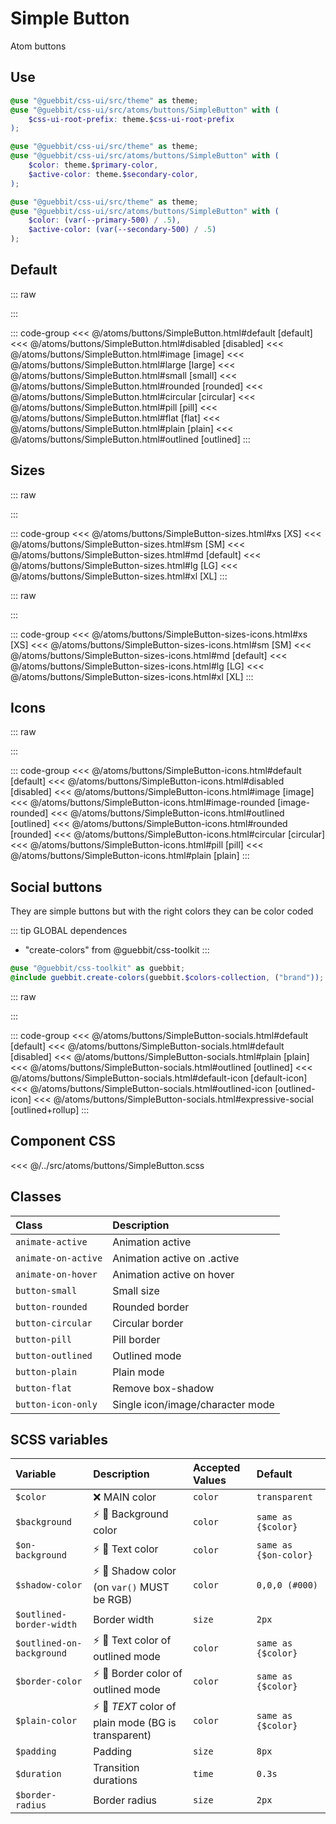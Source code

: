 # Simple Button
<Badge type="tip">Atom</Badge> <Badge type="info">buttons</Badge>

## Use

```scss
@use "@guebbit/css-ui/src/theme" as theme;
@use "@guebbit/css-ui/src/atoms/buttons/SimpleButton" with (
    $css-ui-root-prefix: theme.$css-ui-root-prefix
);
```

```scss
@use "@guebbit/css-ui/src/theme" as theme;
@use "@guebbit/css-ui/src/atoms/buttons/SimpleButton" with (
    $color: theme.$primary-color,
    $active-color: theme.$secondary-color,
);
```

```scss
@use "@guebbit/css-ui/src/theme" as theme;
@use "@guebbit/css-ui/src/atoms/buttons/SimpleButton" with (
    $color: (var(--primary-500) / .5),
    $active-color: (var(--secondary-500) / .5)
);
```

## Default

::: raw
<div class="dev-section">
    <!--@include: ../../atoms/buttons/SimpleButton.html -->
</div>
:::

::: code-group
<<< @/atoms/buttons/SimpleButton.html#default [default]
<<< @/atoms/buttons/SimpleButton.html#disabled [disabled]
<<< @/atoms/buttons/SimpleButton.html#image [image]
<<< @/atoms/buttons/SimpleButton.html#large [large]
<<< @/atoms/buttons/SimpleButton.html#small [small]
<<< @/atoms/buttons/SimpleButton.html#rounded [rounded]
<<< @/atoms/buttons/SimpleButton.html#circular [circular]
<<< @/atoms/buttons/SimpleButton.html#pill [pill]
<<< @/atoms/buttons/SimpleButton.html#flat [flat]
<<< @/atoms/buttons/SimpleButton.html#plain [plain]
<<< @/atoms/buttons/SimpleButton.html#outlined [outlined]
:::

## Sizes

::: raw
<div class="dev-section">
    <!--@include: ../../atoms/buttons/SimpleButton-sizes.html -->
</div>
:::

::: code-group
<<< @/atoms/buttons/SimpleButton-sizes.html#xs [XS]
<<< @/atoms/buttons/SimpleButton-sizes.html#sm [SM]
<<< @/atoms/buttons/SimpleButton-sizes.html#md [default]
<<< @/atoms/buttons/SimpleButton-sizes.html#lg [LG]
<<< @/atoms/buttons/SimpleButton-sizes.html#xl [XL]
:::


::: raw
<div class="dev-section">
    <!--@include: ../../atoms/buttons/SimpleButton-sizes-icons.html -->
</div>
:::

::: code-group
<<< @/atoms/buttons/SimpleButton-sizes-icons.html#xs [XS]
<<< @/atoms/buttons/SimpleButton-sizes-icons.html#sm [SM]
<<< @/atoms/buttons/SimpleButton-sizes-icons.html#md [default]
<<< @/atoms/buttons/SimpleButton-sizes-icons.html#lg [LG]
<<< @/atoms/buttons/SimpleButton-sizes-icons.html#xl [XL]
:::

## Icons

::: raw
<div class="dev-section">
    <!--@include: ../../atoms/buttons/SimpleButton-icons.html -->
</div>
:::

::: code-group
<<< @/atoms/buttons/SimpleButton-icons.html#default [default]
<<< @/atoms/buttons/SimpleButton-icons.html#disabled [disabled]
<<< @/atoms/buttons/SimpleButton-icons.html#image [image]
<<< @/atoms/buttons/SimpleButton-icons.html#image-rounded [image-rounded]
<<< @/atoms/buttons/SimpleButton-icons.html#outlined [outlined]
<<< @/atoms/buttons/SimpleButton-icons.html#rounded [rounded]
<<< @/atoms/buttons/SimpleButton-icons.html#circular [circular]
<<< @/atoms/buttons/SimpleButton-icons.html#pill [pill]
<<< @/atoms/buttons/SimpleButton-icons.html#plain [plain]
:::

## Social buttons
They are simple buttons but with the right colors they can be color coded

::: tip GLOBAL dependences
- "create-colors" from @guebbit/css-toolkit
:::

```scss
@use "@guebbit/css-toolkit" as guebbit;
@include guebbit.create-colors(guebbit.$colors-collection, ("brand"));
```

::: raw
<div class="dev-section">
    <!--@include: ../../atoms/buttons/SimpleButton-socials.html -->
</div>
:::

::: code-group
<<< @/atoms/buttons/SimpleButton-socials.html#default [default]
<<< @/atoms/buttons/SimpleButton-socials.html#default [disabled]
<<< @/atoms/buttons/SimpleButton-socials.html#plain [plain]
<<< @/atoms/buttons/SimpleButton-socials.html#outlined [outlined]
<<< @/atoms/buttons/SimpleButton-socials.html#default-icon [default-icon]
<<< @/atoms/buttons/SimpleButton-socials.html#outlined-icon [outlined-icon]
<<< @/atoms/buttons/SimpleButton-socials.html#expressive-social [outlined+rollup]
:::


## Component CSS

<<< @/../src/atoms/buttons/SimpleButton.scss


## Classes

| Class               | Description                      |
|:--------------------|:---------------------------------|
| `animate-active`    | Animation active                 |
| `animate-on-active` | Animation active on .active      |
| `animate-on-hover`  | Animation active on hover        |
| `button-small`      | Small size                       |
| `button-rounded`    | Rounded border                   |
| `button-circular`   | Circular border                  |
| `button-pill`       | Pill border                      |
| `button-outlined`   | Outlined mode                    |
| `button-plain`      | Plain mode                       |
| `button-flat`       | Remove box-shadow                |
| `button-icon-only`  | Single icon/image/character mode |

## SCSS variables

| Variable                  | Description                                                                         | Accepted Values | Default                           |
|:--------------------------|:------------------------------------------------------------------------------------|:----------------|:----------------------------------|
| `$color`                  | :x: MAIN color                                                                      | `color`         | `transparent`                     |
| `$background`             | :zap: :first_quarter_moon_with_face: Background color                               | `color`         | `same as {$color}`                |
| `$on-background`          | :zap: :first_quarter_moon_with_face: Text color                                     | `color`         | `same as {$on-color}`             |
| `$shadow-color`           | :zap: :first_quarter_moon_with_face: Shadow color (on `var()` MUST be RGB)          | `color`         | `0,0,0 (#000)`                    | 
| `$outlined-border-width`  | Border width                                                                        | `size`          | `2px`                             |
| `$outlined-on-background` | :zap: :first_quarter_moon_with_face: Text color of outlined mode                    | `color`         | `same as {$color}`                |
| `$border-color`           | :zap: :first_quarter_moon_with_face: Border color of outlined mode                  | `color`         | `same as {$color}`                |
| `$plain-color`            | :zap: :first_quarter_moon_with_face: *TEXT* color of plain mode (BG is transparent) | `color`         | `same as {$color}`                |
| `$padding`                | Padding                                                                             | `size`          | `8px`                             |
| `$duration`               | Transition durations                                                                | `time`          | `0.3s`                            |
| `$border-radius`          | Border radius                                                                       | `size`          | `2px`                             |

<style lang="scss">
@use "@guebbit/css-toolkit" as guebbit;
@use "../docs/theme" as theme;
@use "../src/atoms/buttons/SimpleButton" with (
    $css-ui-root-prefix: theme.$css-ui-root-prefix,
    // $color: theme.$primary-color,
    // $active-color: theme.$secondary-color,
);

@include guebbit.create-colors(guebbit.$colors-collection, ("brand"));
</style>
